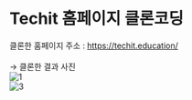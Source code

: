 # Techit 홈페이지 클론코딩
클론한 홈페이지 주소 : https://techit.education/ </br>
</br>
-> 클론한 결과 사진 </br>
![1](https://user-images.githubusercontent.com/110219986/234662809-406fbc25-d522-4580-a7ba-b238885f2ec6.png)
</br>
![3](https://user-images.githubusercontent.com/110219986/234662827-fa836a51-9196-4ff7-a387-9a698d1f2fba.png)
